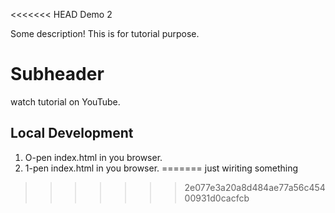 <<<<<<< HEAD
Demo 2

Some description!
This is for tutorial purpose.

# Subheader

watch tutorial on YouTube.

## Local Development

1. O-pen index.html in you browser.
2. 1-pen index.html in you browser.
=======
just wiriting something
>>>>>>> 2e077e3a20a8d484ae77a56c45400931d0cacfcb
